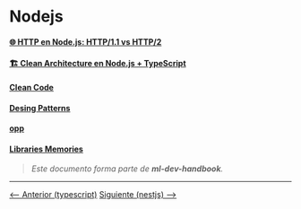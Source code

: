 # Nodejs

#### [🌐 HTTP en Node.js: HTTP/1.1 vs HTTP/2](./http-node-server.md)

#### [🏗️ Clean Architecture en Node.js + TypeScript](./clean-architecture-ini.md)

#### [Clean Code](./clean-code.md)

#### [Desing Patterns](./desing-patterns.md)

#### [opp](./opp.md)

#### [Libraries Memories](./library-memories.md)

> _Este documento forma parte de **ml-dev-handbook**._

---

[⟵ Anterior (typescript)](../typescript/README.md) [Siguiente (nestjs) ⟶](../nestjs/README.md)
